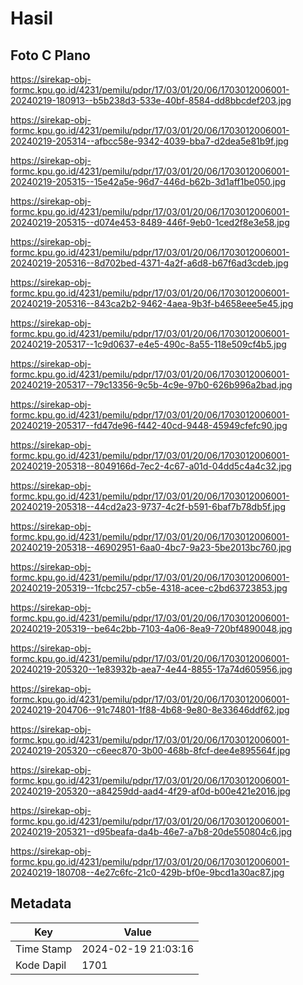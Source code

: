 # Hasil

## Foto C Plano

https://sirekap-obj-formc.kpu.go.id/4231/pemilu/pdpr/17/03/01/20/06/1703012006001-20240219-180913--b5b238d3-533e-40bf-8584-dd8bbcdef203.jpg

https://sirekap-obj-formc.kpu.go.id/4231/pemilu/pdpr/17/03/01/20/06/1703012006001-20240219-205314--afbcc58e-9342-4039-bba7-d2dea5e81b9f.jpg

https://sirekap-obj-formc.kpu.go.id/4231/pemilu/pdpr/17/03/01/20/06/1703012006001-20240219-205315--15e42a5e-96d7-446d-b62b-3d1aff1be050.jpg

https://sirekap-obj-formc.kpu.go.id/4231/pemilu/pdpr/17/03/01/20/06/1703012006001-20240219-205315--d074e453-8489-446f-9eb0-1ced2f8e3e58.jpg

https://sirekap-obj-formc.kpu.go.id/4231/pemilu/pdpr/17/03/01/20/06/1703012006001-20240219-205316--8d702bed-4371-4a2f-a6d8-b67f6ad3cdeb.jpg

https://sirekap-obj-formc.kpu.go.id/4231/pemilu/pdpr/17/03/01/20/06/1703012006001-20240219-205316--843ca2b2-9462-4aea-9b3f-b4658eee5e45.jpg

https://sirekap-obj-formc.kpu.go.id/4231/pemilu/pdpr/17/03/01/20/06/1703012006001-20240219-205317--1c9d0637-e4e5-490c-8a55-118e509cf4b5.jpg

https://sirekap-obj-formc.kpu.go.id/4231/pemilu/pdpr/17/03/01/20/06/1703012006001-20240219-205317--79c13356-9c5b-4c9e-97b0-626b996a2bad.jpg

https://sirekap-obj-formc.kpu.go.id/4231/pemilu/pdpr/17/03/01/20/06/1703012006001-20240219-205317--fd47de96-f442-40cd-9448-45949cfefc90.jpg

https://sirekap-obj-formc.kpu.go.id/4231/pemilu/pdpr/17/03/01/20/06/1703012006001-20240219-205318--8049166d-7ec2-4c67-a01d-04dd5c4a4c32.jpg

https://sirekap-obj-formc.kpu.go.id/4231/pemilu/pdpr/17/03/01/20/06/1703012006001-20240219-205318--44cd2a23-9737-4c2f-b591-6baf7b78db5f.jpg

https://sirekap-obj-formc.kpu.go.id/4231/pemilu/pdpr/17/03/01/20/06/1703012006001-20240219-205318--46902951-6aa0-4bc7-9a23-5be2013bc760.jpg

https://sirekap-obj-formc.kpu.go.id/4231/pemilu/pdpr/17/03/01/20/06/1703012006001-20240219-205319--1fcbc257-cb5e-4318-acee-c2bd63723853.jpg

https://sirekap-obj-formc.kpu.go.id/4231/pemilu/pdpr/17/03/01/20/06/1703012006001-20240219-205319--be64c2bb-7103-4a06-8ea9-720bf4890048.jpg

https://sirekap-obj-formc.kpu.go.id/4231/pemilu/pdpr/17/03/01/20/06/1703012006001-20240219-205320--1e83932b-aea7-4e44-8855-17a74d605956.jpg

https://sirekap-obj-formc.kpu.go.id/4231/pemilu/pdpr/17/03/01/20/06/1703012006001-20240219-204706--91c74801-1f88-4b68-9e80-8e33646ddf62.jpg

https://sirekap-obj-formc.kpu.go.id/4231/pemilu/pdpr/17/03/01/20/06/1703012006001-20240219-205320--c6eec870-3b00-468b-8fcf-dee4e895564f.jpg

https://sirekap-obj-formc.kpu.go.id/4231/pemilu/pdpr/17/03/01/20/06/1703012006001-20240219-205320--a84259dd-aad4-4f29-af0d-b00e421e2016.jpg

https://sirekap-obj-formc.kpu.go.id/4231/pemilu/pdpr/17/03/01/20/06/1703012006001-20240219-205321--d95beafa-da4b-46e7-a7b8-20de550804c6.jpg

https://sirekap-obj-formc.kpu.go.id/4231/pemilu/pdpr/17/03/01/20/06/1703012006001-20240219-180708--4e27c6fc-21c0-429b-bf0e-9bcd1a30ac87.jpg


## Metadata

| Key        | Value               |
| ---------- | ------------------- |
| Time Stamp | 2024-02-19 21:03:16 |
| Kode Dapil | 1701                |



